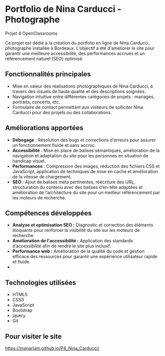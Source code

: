 # Portfolio de Nina Carducci - Photographe
Projet 4 OpenClassrooms

Ce projet est dédié à la création du portfolio en ligne de Nina Carducci, photographe installée à Bordeaux. L'objectif a été d'améliorer le site pour garantir une meilleure accessibilité, des performances accrues et un référencement naturel (SEO) optimisé.


## Fonctionnalités principales

- Mise en valeur des réalisations photographiques de Nina Carducci, à travers des visuels de haute qualité et des descriptions soignées.
- Navigation intuitive entre différentes catégories de projets : mariages, portraits, concerts, etc.
- Formulaire de contact permettant aux visiteurs de solliciter Nina Carducci pour des projets ou des collaborations.

## Améliorations apportées

- **Débogage** : Résolution des bugs et corrections d'erreurs pour assurer un fonctionnement fluide et sans accroc.
- **Accessibilité** : Mise en place de balises sémantiques, amélioration de la navigation et adaptation du site pour les personnes en situation de handicap visuel.
- **Performances** : Compression des images, réduction des fichiers CSS et JavaScript, application de techniques de mise en cache et amélioration de la vitesse de chargement.
- **SEO** : Ajout de balises méta pertinentes, réécriture des URL, structuration du contenu avec des balises d’en-tête adaptées et amélioration de l’architecture du site pour un meilleur référencement par les moteurs de recherche.

## Compétences développées

- **Analyse et optimisation SEO :** Diagnostic et correction des éléments bloquants pour renforcer la visibilité du site sur les moteurs de recherche.
- **Amélioration de l'accessibilité :** Application des standards d’accessibilité afin de rendre le site plus inclusif.
- **Performance web :** Amélioration de la qualité du code et gestion efficace des ressources pour garantir une expérience utilisateur rapide et fluide.
- 
## Technologies utilisées

- HTML5
- CSS3
- JavaScript
- Bootstrap
- jquery
- Git


## Pour visiter le site 

https://manarlam.github.io/P4_Nina_Carducci/
